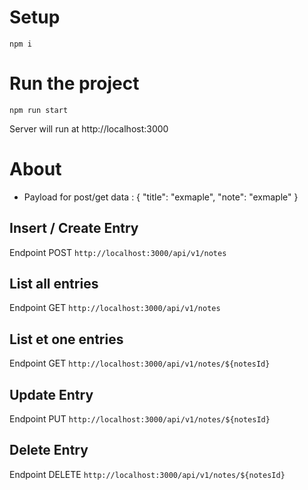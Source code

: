 # Setup

```
npm i
```

# Run the project

```
npm run start
```

Server will run at http://localhost:3000

# About

- Payload for post/get data : {
  "title": "exmaple",
  "note": "exmaple"
  }

## Insert / Create Entry

Endpoint POST `http://localhost:3000/api/v1/notes`

## List all entries

Endpoint GET `http://localhost:3000/api/v1/notes`

## List et one entries

Endpoint GET `http://localhost:3000/api/v1/notes/${notesId}`

## Update Entry

Endpoint PUT `http://localhost:3000/api/v1/notes/${notesId}`

## Delete Entry

Endpoint DELETE `http://localhost:3000/api/v1/notes/${notesId}`
